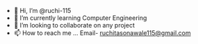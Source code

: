- 👋 Hi, I’m @ruchi-115
- 🌱 I’m currently learning Computer Engineering
- 💞️ I’m looking to collaborate on any project
- 📫 How to reach me ... Email- ruchitasonawale115@gmail.com

<!---
ruchi-115/ruchi-115 is a ✨ special ✨ repository because its `README.md` (this file) appears on your GitHub profile.
You can click the Preview link to take a look at your changes.
--->

